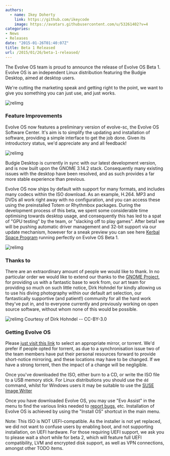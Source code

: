 ```yaml
---
authors:
  - name: Ikey Doherty
    link: https://github.com/ikeycode
    image: https://avatars.githubusercontent.com/u/53261402?v=4
categories:
- News
- Releases
date: "2015-01-26T01:40:07Z"
title: Beta 1 Released
url: /2015/01/26/beta-1-released/
---
```


The Evolve OS team is proud to announce the release of Evolve OS Beta 1. Evolve OS is an independent Linux distribution featuring the Budgie Desktop, aimed at desktop users.

We're cutting the marketing speak and getting right to the point, we want to give you something you can just use, and just works.

![relimg](Screenshot-from-2015-01-26-011134.png)

### Feature Improvements

Evolve OS now features a preliminary version of evolve-sc, the Evolve OS Software Center. It's aim is to simplify the updating and installation of software, providing a 
simple interface to get the job done. Given its introductory status, we'd appreciate any and all feedback!

![relimg](Screenshot-from-2015-01-26-011451.png)

Budgie Desktop is currently in sync with our latest development version, and is now built upon the GNOME 3.14.2 stack. Consequently many existing issues with the 
desktop have been resolved, and as such provides a far more stable experience than previous.

Evolve OS now ships by default with support for many formats, and includes many codecs within the ISO download. As an example, H.264. MP3 and DVDs all work right away 
with no configuration, and you can access these using the preinstalled Totem or Rhythmbox packages. During the development process of this beta, we spent some 
considerable time optimising towards desktop usage, and consequently this has led to a spat of "GPU testing" by the team, or "slacking off to play games". After beta1 
we will be pushing automatic driver management and 32-bit support via our update mechanism, however for a sneak preview you can see 
here [Kerbal Space Program](https://kerbalspaceprogram.com/) running perfectly on Evolve OS Beta 1.

![relimg](Screenshot-from-2015-01-22-181056.png)

### Thanks to

There are an extraordinary amount of people we would like to thank. In no particular order we would like to extend our thanks to the [GNOME Project](http://www.gnome.org/),
 for providing us with a fantastic base to work from, our art team for providing so much on such little notice, Dirk Hohndel for kindly allowing us to use his diving 
 photography within our default art selection, our fantastically supportive (and patient!) community for all the hard work they've put in, and to everyone currently and 
 previously working on open source software, without whom none of this would be possible.

![relimg](Screenshot-from-2015-01-25-185027.png)
Courtesy of Dirk Hohndel -- CC-BY-3.0

### Getting Evolve OS

Please [just visit this link](https://solus-project.com/download/) to select an appropriate mirror, or torrent. We'd prefer if people opted for torrent, as due to a 
synchronisation issue two of the team members have put their personal resources forward to provide short-notice mirroring, and these locations may have to be 
changed. If we have a strong torrent, then the impact of a change will be negligible.

Once you've downloaded the ISO, either burn to a CD, or write the ISO file to a USB memory stick. For Linux distributions you should use the `dd` command, whilst 
for Windows users it may be suitable to use the [SUSE Image Writer](https://en.opensuse.org/SDB:Create_a_Live_USB_stick_using_Windows#Write_ISO_to_USB)

Once you have downloaded Evolve OS, you may use "Evo Assist" in the menu to find the various links needed to [report bugs](https://solus-project.com/project/os), etc. 
Installation of Evolve OS is achieved by using the "Install OS" shortcut in the main menu.

Note: This ISO is NOT UEFI-compatible. As the installer is not yet replaced, we did not want to confuse users by enabling boot, and not supporting installation, on UEFI 
hardware. For those requiring UEFI support, we ask you to please wait a short while for beta 2, which will feature full UEFI compatibility, LVM and encrypted disk support, 
as well as VPN connections, amongst other TODO items.